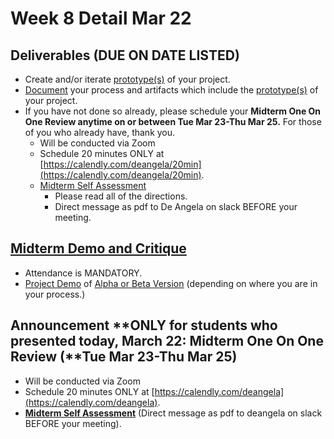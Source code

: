 # Week 8 Detail Mar 22

## Deliverables \(DUE ON DATE LISTED\)

* Create and/or iterate [prototype\(s\)](../project_plan/) of your project.
* [Document](../pre-work/website.md) your process and artifacts which include the [prototype\(s\)](../project_plan/) of your project.
* If you have not done so already, please schedule your **Midterm One On One Review anytime on or between Tue Mar 23-Thu Mar 25.** For those of you who already have, thank you.
  * Will be conducted via Zoom
  * Schedule 20 minutes ONLY at [https://calendly.com/deangela/20min](https://calendly.com/deangela/20min). 
  * [Midterm Self Assessment](../end_of_semester_deliverables/midterm_self_assessment.md) 
    * Please read all of the directions. 
    * Direct message as pdf to De Angela on slack BEFORE your meeting.

## [**Midterm Demo and Critique**](../critiques-demos-presentations-and-exhibition/midterm-project-demo-instructions.md)

* Attendance is MANDATORY.
* [Project Demo](../critiques-demos-presentations-and-exhibition/project_demo.md) of [Alpha or Beta Version](../project_plan/project_versions.md) \(depending on where you are in your process.\)

## Announcement **ONLY for students who presented today, March 22: Midterm One On One Review \(**Tue Mar 23-Thu Mar 25\)

* Will be conducted via Zoom
* Schedule 20 minutes ONLY at [https://calendly.com/deangela](https://calendly.com/deangela).
* [**Midterm Self Assessment**](../end_of_semester_deliverables/midterm_self_assessment.md) \(Direct message as pdf to deangela on slack BEFORE your meeting\).

